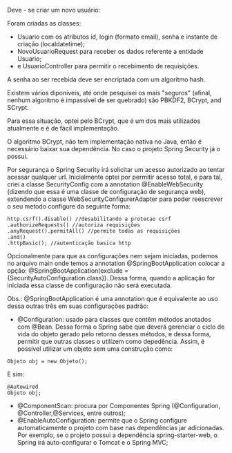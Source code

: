 Deve - se criar um novo usuário:

Foram criadas as classes:
- Usuario com os atributos id, login (formato email), senha e instante de criação (localdatetime);
- NovoUsuarioRequest para receber os dados referente a entidade Usuario;
- e UsuarioController para permitir o recebimento de requisições.

A senha ao ser recebida deve ser encriptada com um algoritmo hash.

Existem vários diponíveis, até onde pesquisei os mais "seguros" (afinal, nenhum algoritmo é impassível de ser quebrado)
são PBKDF2, BCrypt, and SCrypt.

Para essa situação, optei pelo BCrypt, que é um dos mais utilizados atualmente e é de fácil implementação.

O algoritmo BCrypt, não tem implementação nativa no Java, então é necessário baixar sua dependência.
No caso o projeto Spring Security já o possui.

Por segurança o Spring Security irá solicitar um acesso autorizado ao tentar acessar qualquer url.
Inicialmente optei por permitir acesso total, e para tal, criei a classe SecurityConfig com a annotation 
@EnableWebSecurity (dizendo que essa é uma classe de configuração de segurança web),
extendendo a classe WebSecurityConfigurerAdapter para poder reescrever o seu metodo configure da seguinte forma:

```
http.csrf().disable() //desabilitando a protecao csrf
.authorizeRequests() //autoriza requisições
.anyRequest().permitAll() //permite todas as requisições
.and()
.httpBasic(); //autenticação basica http
```

Opcionalmente para que as configurações nem sejam iniciadas, podemos no arquivo main onde temos a annotation @SpringBootApplication
colocar a opção: @SpringBootApplication(exclude = {SecurityAutoConfiguration.class}). Dessa forma, quando a aplicação for iniciada
essa classe de configuração não será executada.

Obs.: @SpringBootApplication é uma annotation que é equivalente ao uso dessa outras três em suas configurações padrão:
 - @Configuration: usado para classes que contêm métodos anotados com @Bean. Dessa forma o Spring sabe que deverá gerenciar o ciclo de 
vida do objeto gerado pelo retorno desses métodos, e dessa forma, permitir que outras classes o utilizem como depedência. 
Assim, é possível utilizar um objeto sem uma construção como:

```
Objeto obj = new Objeto();
```

E sim:

```
@Autowired
Objeto obj;
```
 - @ComponentScan: procura por Componentes Spring (@Configuration, @Controller,@Services, entre outros);
 - @EnableAutoConfiguration: permite que o Spring configure automaticamente o projeto com base nas dependências jar adicionadas. 
Por exemplo, se o projeto possui a dependência spring-starter-web, o Spring irá auto-configurar o Tomcat e o Spring MVC;
